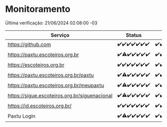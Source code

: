 # Monitoramento

Última verificação: 21/06/2024 02:08:00 -03

|Serviço|Status|Últimas 24h|
|---|---|---|
|https://github.com|<span title="2024-06-14: OK=24">✔️</span><span title="2024-06-15: OK=24">✔️</span><span title="2024-06-16: OK=24">✔️</span><span title="2024-06-17: OK=24">✔️</span><span title="2024-06-18: OK=24">✔️</span><span title="2024-06-19: OK=24">✔️</span><span title="2024-06-20: OK=6">✔️</span>|<span title="20/06/2024 03:10:00 -03 : 200">✔️</span><span title="20/06/2024 04:07:00 -03 : 200">✔️</span><span title="20/06/2024 05:09:00 -03 : 200">✔️</span><span title="20/06/2024 06:08:00 -03 : 200">✔️</span><span title="20/06/2024 07:07:00 -03 : 200">✔️</span><span title="20/06/2024 08:05:00 -03 : 200">✔️</span><span title="20/06/2024 09:12:00 -03 : 200">✔️</span><span title="20/06/2024 10:09:00 -03 : 200">✔️</span><span title="20/06/2024 11:06:00 -03 : 200">✔️</span><span title="20/06/2024 12:07:00 -03 : 200">✔️</span><span title="20/06/2024 13:09:00 -03 : 200">✔️</span><span title="20/06/2024 14:06:00 -03 : 200">✔️</span><span title="20/06/2024 15:10:00 -03 : 200">✔️</span><span title="20/06/2024 16:06:00 -03 : 200">✔️</span><span title="20/06/2024 17:07:00 -03 : 200">✔️</span><span title="20/06/2024 18:06:00 -03 : 200">✔️</span><span title="20/06/2024 19:06:00 -03 : 200">✔️</span><span title="20/06/2024 20:08:00 -03 : 200">✔️</span><span title="20/06/2024 21:32:00 -03 : 200">✔️</span><span title="20/06/2024 22:52:00 -03 : 200">✔️</span><span title="20/06/2024 23:24:00 -03 : 200">✔️</span><span title="21/06/2024 00:07:00 -03 : 200">✔️</span><span title="21/06/2024 01:09:00 -03 : 200">✔️</span><span title="21/06/2024 02:08:00 -03 : 200">✔️</span>|
|https://paxtu.escoteiros.org.br|<span title="2024-06-14: OK=24">✔️</span><span title="2024-06-15: OK=23, Falhas=1">⚠️</span><span title="2024-06-16: OK=24">✔️</span><span title="2024-06-17: OK=24">✔️</span><span title="2024-06-18: OK=24">✔️</span><span title="2024-06-19: OK=24">✔️</span><span title="2024-06-20: OK=6">✔️</span>|<span title="20/06/2024 03:10:00 -03 : 200">✔️</span><span title="20/06/2024 04:07:00 -03 : 200">✔️</span><span title="20/06/2024 05:09:00 -03 : 200">✔️</span><span title="20/06/2024 06:08:00 -03 : 200">✔️</span><span title="20/06/2024 07:07:00 -03 : 200">✔️</span><span title="20/06/2024 08:05:00 -03 : 200">✔️</span><span title="20/06/2024 09:12:00 -03 : 200">✔️</span><span title="20/06/2024 10:09:00 -03 : 200">✔️</span><span title="20/06/2024 11:06:00 -03 : 200">✔️</span><span title="20/06/2024 12:07:00 -03 : 200">✔️</span><span title="20/06/2024 13:09:00 -03 : 200">✔️</span><span title="20/06/2024 14:06:00 -03 : 200">✔️</span><span title="20/06/2024 15:10:00 -03 : 200">✔️</span><span title="20/06/2024 16:06:00 -03 : 200">✔️</span><span title="20/06/2024 17:07:00 -03 : 200">✔️</span><span title="20/06/2024 18:06:00 -03 : 200">✔️</span><span title="20/06/2024 19:06:00 -03 : 200">✔️</span><span title="20/06/2024 20:08:00 -03 : 200">✔️</span><span title="20/06/2024 21:32:00 -03 : 200">✔️</span><span title="20/06/2024 22:52:00 -03 : 200">✔️</span><span title="20/06/2024 23:24:00 -03 : 200">✔️</span><span title="21/06/2024 00:07:00 -03 : 200">✔️</span><span title="21/06/2024 01:09:00 -03 : 200">✔️</span><span title="21/06/2024 02:08:00 -03 : 200">✔️</span>|
|https://escoteiros.org.br|<span title="2024-06-14: OK=24">✔️</span><span title="2024-06-15: OK=24">✔️</span><span title="2024-06-16: OK=24">✔️</span><span title="2024-06-17: OK=24">✔️</span><span title="2024-06-18: OK=24">✔️</span><span title="2024-06-19: OK=24">✔️</span><span title="2024-06-20: OK=6">✔️</span>|<span title="20/06/2024 03:10:00 -03 : 200">✔️</span><span title="20/06/2024 04:07:00 -03 : 200">✔️</span><span title="20/06/2024 05:09:00 -03 : 200">✔️</span><span title="20/06/2024 06:08:00 -03 : 200">✔️</span><span title="20/06/2024 07:07:00 -03 : 200">✔️</span><span title="20/06/2024 08:05:00 -03 : 200">✔️</span><span title="20/06/2024 09:12:00 -03 : 200">✔️</span><span title="20/06/2024 10:09:00 -03 : 200">✔️</span><span title="20/06/2024 11:06:00 -03 : 200">✔️</span><span title="20/06/2024 12:07:00 -03 : 200">✔️</span><span title="20/06/2024 13:09:00 -03 : 200">✔️</span><span title="20/06/2024 14:06:00 -03 : 200">✔️</span><span title="20/06/2024 15:10:00 -03 : 200">✔️</span><span title="20/06/2024 16:06:00 -03 : 200">✔️</span><span title="20/06/2024 17:07:00 -03 : 200">✔️</span><span title="20/06/2024 18:06:00 -03 : 200">✔️</span><span title="20/06/2024 19:06:00 -03 : 200">✔️</span><span title="20/06/2024 20:08:00 -03 : 200">✔️</span><span title="20/06/2024 21:32:00 -03 : 200">✔️</span><span title="20/06/2024 22:52:00 -03 : 200">✔️</span><span title="20/06/2024 23:24:00 -03 : 200">✔️</span><span title="21/06/2024 00:07:00 -03 : 200">✔️</span><span title="21/06/2024 01:09:00 -03 : 200">✔️</span><span title="21/06/2024 02:08:00 -03 : 200">✔️</span>|
|https://paxtu.escoteiros.org.br/paxtu|<span title="2024-06-14: OK=24">✔️</span><span title="2024-06-15: OK=23, Falhas=1">⚠️</span><span title="2024-06-16: OK=24">✔️</span><span title="2024-06-17: OK=24">✔️</span><span title="2024-06-18: OK=24">✔️</span><span title="2024-06-19: OK=24">✔️</span><span title="2024-06-20: OK=6">✔️</span>|<span title="20/06/2024 03:10:00 -03 : 200">✔️</span><span title="20/06/2024 04:07:00 -03 : 200">✔️</span><span title="20/06/2024 05:09:00 -03 : 200">✔️</span><span title="20/06/2024 06:08:00 -03 : 200">✔️</span><span title="20/06/2024 07:07:00 -03 : 200">✔️</span><span title="20/06/2024 08:05:00 -03 : 200">✔️</span><span title="20/06/2024 09:12:00 -03 : 200">✔️</span><span title="20/06/2024 10:09:00 -03 : 200">✔️</span><span title="20/06/2024 11:06:00 -03 : 200">✔️</span><span title="20/06/2024 12:07:00 -03 : 200">✔️</span><span title="20/06/2024 13:09:00 -03 : 200">✔️</span><span title="20/06/2024 14:06:00 -03 : 200">✔️</span><span title="20/06/2024 15:10:00 -03 : 200">✔️</span><span title="20/06/2024 16:06:00 -03 : 200">✔️</span><span title="20/06/2024 17:07:00 -03 : 200">✔️</span><span title="20/06/2024 18:06:00 -03 : 200">✔️</span><span title="20/06/2024 19:06:00 -03 : 200">✔️</span><span title="20/06/2024 20:08:00 -03 : 200">✔️</span><span title="20/06/2024 21:32:00 -03 : 200">✔️</span><span title="20/06/2024 22:52:00 -03 : 200">✔️</span><span title="20/06/2024 23:24:00 -03 : 200">✔️</span><span title="21/06/2024 00:07:00 -03 : 200">✔️</span><span title="21/06/2024 01:09:00 -03 : 200">✔️</span><span title="21/06/2024 02:08:00 -03 : 200">✔️</span>|
|https://paxtu.escoteiros.org.br/meupaxtu|<span title="2024-06-14: OK=24">✔️</span><span title="2024-06-15: OK=23, Falhas=1">⚠️</span><span title="2024-06-16: OK=24">✔️</span><span title="2024-06-17: OK=24">✔️</span><span title="2024-06-18: OK=24">✔️</span><span title="2024-06-19: OK=24">✔️</span><span title="2024-06-20: OK=6">✔️</span>|<span title="20/06/2024 03:10:00 -03 : 200">✔️</span><span title="20/06/2024 04:07:00 -03 : 200">✔️</span><span title="20/06/2024 05:09:00 -03 : 200">✔️</span><span title="20/06/2024 06:08:00 -03 : 200">✔️</span><span title="20/06/2024 07:07:00 -03 : 200">✔️</span><span title="20/06/2024 08:05:00 -03 : 200">✔️</span><span title="20/06/2024 09:12:00 -03 : 200">✔️</span><span title="20/06/2024 10:09:00 -03 : 200">✔️</span><span title="20/06/2024 11:06:00 -03 : 200">✔️</span><span title="20/06/2024 12:07:00 -03 : 200">✔️</span><span title="20/06/2024 13:09:00 -03 : 200">✔️</span><span title="20/06/2024 14:06:00 -03 : 200">✔️</span><span title="20/06/2024 15:10:00 -03 : 200">✔️</span><span title="20/06/2024 16:06:00 -03 : 200">✔️</span><span title="20/06/2024 17:07:00 -03 : 200">✔️</span><span title="20/06/2024 18:06:00 -03 : 200">✔️</span><span title="20/06/2024 19:06:00 -03 : 200">✔️</span><span title="20/06/2024 20:08:00 -03 : 200">✔️</span><span title="20/06/2024 21:32:00 -03 : 200">✔️</span><span title="20/06/2024 22:52:00 -03 : 200">✔️</span><span title="20/06/2024 23:24:00 -03 : 200">✔️</span><span title="21/06/2024 00:07:00 -03 : 200">✔️</span><span title="21/06/2024 01:09:00 -03 : 200">✔️</span><span title="21/06/2024 02:08:00 -03 : 200">✔️</span>|
|https://sigue.escoteiros.org.br/siguenacional|<span title="2024-06-14: OK=24">✔️</span><span title="2024-06-15: OK=23, Falhas=1">⚠️</span><span title="2024-06-16: OK=24">✔️</span><span title="2024-06-17: OK=24">✔️</span><span title="2024-06-18: OK=24">✔️</span><span title="2024-06-19: OK=24">✔️</span><span title="2024-06-20: OK=6">✔️</span>|<span title="20/06/2024 03:10:00 -03 : 200">✔️</span><span title="20/06/2024 04:07:00 -03 : 200">✔️</span><span title="20/06/2024 05:09:00 -03 : 200">✔️</span><span title="20/06/2024 06:08:00 -03 : 200">✔️</span><span title="20/06/2024 07:07:00 -03 : 200">✔️</span><span title="20/06/2024 08:05:00 -03 : 200">✔️</span><span title="20/06/2024 09:12:00 -03 : 200">✔️</span><span title="20/06/2024 10:09:00 -03 : 200">✔️</span><span title="20/06/2024 11:06:00 -03 : 200">✔️</span><span title="20/06/2024 12:07:00 -03 : 200">✔️</span><span title="20/06/2024 13:09:00 -03 : 200">✔️</span><span title="20/06/2024 14:06:00 -03 : 200">✔️</span><span title="20/06/2024 15:10:00 -03 : 200">✔️</span><span title="20/06/2024 16:06:00 -03 : 200">✔️</span><span title="20/06/2024 17:07:00 -03 : 200">✔️</span><span title="20/06/2024 18:06:00 -03 : 200">✔️</span><span title="20/06/2024 19:06:00 -03 : 200">✔️</span><span title="20/06/2024 20:08:00 -03 : 200">✔️</span><span title="20/06/2024 21:32:00 -03 : 200">✔️</span><span title="20/06/2024 22:52:00 -03 : 200">✔️</span><span title="20/06/2024 23:24:00 -03 : 200">✔️</span><span title="21/06/2024 00:07:00 -03 : 200">✔️</span><span title="21/06/2024 01:09:00 -03 : 200">✔️</span><span title="21/06/2024 02:08:00 -03 : 200">✔️</span>|
|https://id.escoteiros.org.br/|<span title="2024-06-14: OK=24">✔️</span><span title="2024-06-15: OK=24">✔️</span><span title="2024-06-16: OK=24">✔️</span><span title="2024-06-17: OK=24">✔️</span><span title="2024-06-18: OK=24">✔️</span><span title="2024-06-19: OK=24">✔️</span><span title="2024-06-20: OK=6">✔️</span>|<span title="20/06/2024 03:10:00 -03 : 200">✔️</span><span title="20/06/2024 04:07:00 -03 : 200">✔️</span><span title="20/06/2024 05:09:00 -03 : 200">✔️</span><span title="20/06/2024 06:08:00 -03 : 200">✔️</span><span title="20/06/2024 07:07:00 -03 : 200">✔️</span><span title="20/06/2024 08:05:00 -03 : 200">✔️</span><span title="20/06/2024 09:12:00 -03 : 200">✔️</span><span title="20/06/2024 10:09:00 -03 : 200">✔️</span><span title="20/06/2024 11:06:00 -03 : 200">✔️</span><span title="20/06/2024 12:07:00 -03 : 200">✔️</span><span title="20/06/2024 13:09:00 -03 : 200">✔️</span><span title="20/06/2024 14:06:00 -03 : 200">✔️</span><span title="20/06/2024 15:10:00 -03 : 200">✔️</span><span title="20/06/2024 16:06:00 -03 : 200">✔️</span><span title="20/06/2024 17:07:00 -03 : 200">✔️</span><span title="20/06/2024 18:06:00 -03 : 200">✔️</span><span title="20/06/2024 19:06:00 -03 : 200">✔️</span><span title="20/06/2024 20:08:00 -03 : 200">✔️</span><span title="20/06/2024 21:32:00 -03 : 200">✔️</span><span title="20/06/2024 22:52:00 -03 : 200">✔️</span><span title="20/06/2024 23:24:00 -03 : 200">✔️</span><span title="21/06/2024 00:07:00 -03 : 200">✔️</span><span title="21/06/2024 01:09:00 -03 : 200">✔️</span><span title="21/06/2024 02:08:00 -03 : 200">✔️</span>|
|Paxtu Login|<span title="2024-06-14: OK=24">✔️</span><span title="2024-06-15: OK=23, Falhas=1">⚠️</span><span title="2024-06-16: OK=24">✔️</span><span title="2024-06-17: OK=24">✔️</span><span title="2024-06-18: OK=24">✔️</span><span title="2024-06-19: OK=24">✔️</span><span title="2024-06-20: OK=6">✔️</span>|<span title="20/06/2024 03:10:00 -03 : 200">✔️</span><span title="20/06/2024 04:07:00 -03 : 200">✔️</span><span title="20/06/2024 05:09:00 -03 : 200">✔️</span><span title="20/06/2024 06:08:00 -03 : 200">✔️</span><span title="20/06/2024 07:07:00 -03 : 200">✔️</span><span title="20/06/2024 08:05:00 -03 : 200">✔️</span><span title="20/06/2024 09:12:00 -03 : 200">✔️</span><span title="20/06/2024 10:09:00 -03 : 200">✔️</span><span title="20/06/2024 11:06:00 -03 : 200">✔️</span><span title="20/06/2024 12:07:00 -03 : 200">✔️</span><span title="20/06/2024 13:09:00 -03 : 200">✔️</span><span title="20/06/2024 14:06:00 -03 : 200">✔️</span><span title="20/06/2024 15:10:00 -03 : 200">✔️</span><span title="20/06/2024 16:06:00 -03 : 200">✔️</span><span title="20/06/2024 17:07:00 -03 : 200">✔️</span><span title="20/06/2024 18:06:00 -03 : 200">✔️</span><span title="20/06/2024 19:06:00 -03 : 200">✔️</span><span title="20/06/2024 20:08:00 -03 : 200">✔️</span><span title="20/06/2024 21:32:00 -03 : 200">✔️</span><span title="20/06/2024 22:52:00 -03 : 200">✔️</span><span title="20/06/2024 23:24:00 -03 : 200">✔️</span><span title="21/06/2024 00:07:00 -03 : 200">✔️</span><span title="21/06/2024 01:09:00 -03 : 200">✔️</span><span title="21/06/2024 02:08:00 -03 : 200">✔️</span>|
